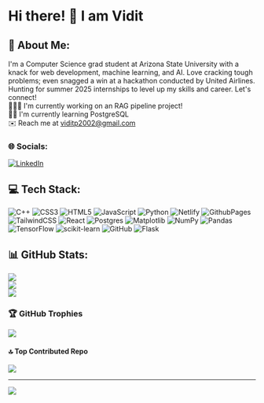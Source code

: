 # Hi there! 👋 I am Vidit
## 💫 About Me:
I'm a Computer Science grad student at Arizona State University with a knack for web development, machine learning, and AI. Love cracking tough problems; even snagged a win at a hackathon conducted by United Airlines. Hunting for summer 2025 internships to level up my skills and career. Let's connect!<br>🧑🏼‍💻 I'm currently working on an RAG pipeline project!<br>🏌🏻 I'm currently learning PostgreSQL<br>✉️ Reach me at viditp2002@gmail.com<br>


### 🌐 Socials:
[![LinkedIn](https://img.shields.io/badge/LinkedIn-%230077B5.svg?logo=linkedin&logoColor=white)](https://linkedin.com/in/viditpatel) 

## 💻 Tech Stack:
![C++](https://img.shields.io/badge/c++-%2300599C.svg?style=for-the-badge&logo=c%2B%2B&logoColor=white) ![CSS3](https://img.shields.io/badge/css3-%231572B6.svg?style=for-the-badge&logo=css3&logoColor=white) ![HTML5](https://img.shields.io/badge/html5-%23E34F26.svg?style=for-the-badge&logo=html5&logoColor=white) ![JavaScript](https://img.shields.io/badge/javascript-%23323330.svg?style=for-the-badge&logo=javascript&logoColor=%23F7DF1E) ![Python](https://img.shields.io/badge/python-3670A0?style=for-the-badge&logo=python&logoColor=ffdd54) ![Netlify](https://img.shields.io/badge/netlify-%23000000.svg?style=for-the-badge&logo=netlify&logoColor=#00C7B7) ![GithubPages](https://img.shields.io/badge/github%20pages-121013?style=for-the-badge&logo=github&logoColor=white) ![TailwindCSS](https://img.shields.io/badge/tailwindcss-%2338B2AC.svg?style=for-the-badge&logo=tailwind-css&logoColor=white) ![React](https://img.shields.io/badge/react-%2320232a.svg?style=for-the-badge&logo=react&logoColor=%2361DAFB) ![Postgres](https://img.shields.io/badge/postgres-%23316192.svg?style=for-the-badge&logo=postgresql&logoColor=white) ![Matplotlib](https://img.shields.io/badge/Matplotlib-%23ffffff.svg?style=for-the-badge&logo=Matplotlib&logoColor=black) ![NumPy](https://img.shields.io/badge/numpy-%23013243.svg?style=for-the-badge&logo=numpy&logoColor=white) ![Pandas](https://img.shields.io/badge/pandas-%23150458.svg?style=for-the-badge&logo=pandas&logoColor=white) ![TensorFlow](https://img.shields.io/badge/TensorFlow-%23FF6F00.svg?style=for-the-badge&logo=TensorFlow&logoColor=white) ![scikit-learn](https://img.shields.io/badge/scikit--learn-%23F7931E.svg?style=for-the-badge&logo=scikit-learn&logoColor=white) ![GitHub](https://img.shields.io/badge/github-%23121011.svg?style=for-the-badge&logo=github&logoColor=white) ![Flask](https://img.shields.io/badge/flask-%23000.svg?style=for-the-badge&logo=flask&logoColor=white)
## 📊 GitHub Stats:
![](https://github-readme-stats.vercel.app/api?username=vidit8patel&theme=monokai&hide_border=true&include_all_commits=true&count_private=true)<br/>
![](https://github-readme-streak-stats.herokuapp.com/?user=vidit8patel&theme=monokai&hide_border=true)<br/>
![](https://github-readme-stats.vercel.app/api/top-langs/?username=vidit8patel&theme=monokai&hide_border=true&include_all_commits=true&count_private=true&layout=compact)

### 🏆 GitHub Trophies
![](https://github-profile-trophy.vercel.app/?username=vidit8patel&theme=radical&no-frame=true&no-bg=false&margin-w=4)

#### 🔝 Top Contributed Repo
![](https://github-contributor-stats.vercel.app/api?username=vidit8patel&limit=5&theme=dark&combine_all_yearly_contributions=true)

---
[![](https://visitcount.itsvg.in/api?id=vidit8patel&icon=3&color=4)](https://visitcount.itsvg.in)

<!-- Proudly created with GPRM ( https://gprm.itsvg.in ) -->
